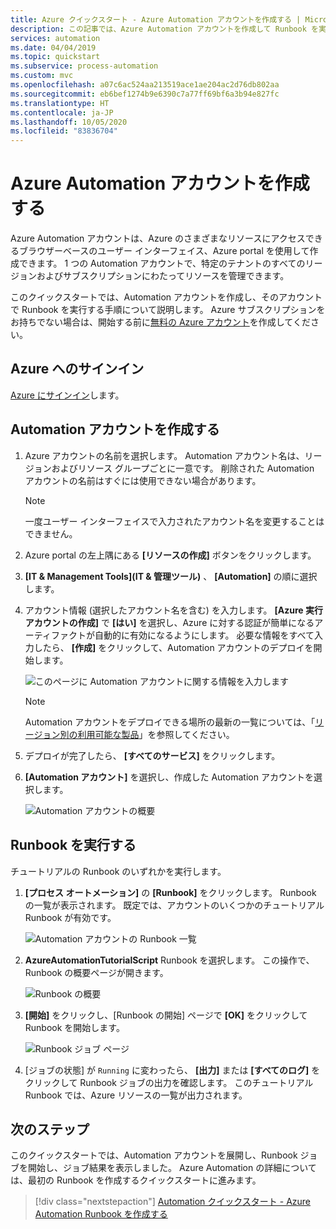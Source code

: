 ```yaml
---
title: Azure クイックスタート - Azure Automation アカウントを作成する | Microsoft Docs
description: この記事では、Azure Automation アカウントを作成して Runbook を実行する方法を説明します。
services: automation
ms.date: 04/04/2019
ms.topic: quickstart
ms.subservice: process-automation
ms.custom: mvc
ms.openlocfilehash: a07c6ac524aa213519ace1ae204ac2d76db802aa
ms.sourcegitcommit: eb6bef1274b9e6390c7a77ff69bf6a3b94e827fc
ms.translationtype: HT
ms.contentlocale: ja-JP
ms.lasthandoff: 10/05/2020
ms.locfileid: "83836704"
---
```

# <a name="create-an-azure-automation-account"></a>Azure Automation アカウントを作成する

Azure Automation アカウントは、Azure のさまざまなリソースにアクセスできるブラウザーベースのユーザー インターフェイス、Azure portal を使用して作成できます。 1 つの Automation アカウントで、特定のテナントのすべてのリージョンおよびサブスクリプションにわたってリソースを管理できます。 

このクイックスタートでは、Automation アカウントを作成し、そのアカウントで Runbook を実行する手順について説明します。 Azure サブスクリプションをお持ちでない場合は、開始する前に[無料の Azure アカウント](https://azure.microsoft.com/free/?WT.mc_id=A261C142F)を作成してください。

## <a name="sign-in-to-azure"></a>Azure へのサインイン

[Azure にサインイン](https://portal.azure.com)します。

## <a name="create-automation-account"></a>Automation アカウントを作成する

1. Azure アカウントの名前を選択します。 Automation アカウント名は、リージョンおよびリソース グループごとに一意です。 削除された Automation アカウントの名前はすぐには使用できない場合があります。

    > [!NOTE]
    > 一度ユーザー インターフェイスで入力されたアカウント名を変更することはできません。 

2. Azure portal の左上隅にある **[リソースの作成]** ボタンをクリックします。

3. **[IT & Management Tools]\(IT & 管理ツール\)** 、 **[Automation]** の順に選択します。

4. アカウント情報 (選択したアカウント名を含む) を入力します。 **[Azure 実行アカウントの作成]** で **[はい]** を選択し、Azure に対する認証が簡単になるアーティファクトが自動的に有効になるようにします。 必要な情報をすべて入力したら、 **[作成]** をクリックして、Automation アカウントのデプロイを開始します。

    ![このページに Automation アカウントに関する情報を入力します](./media/automation-quickstart-create-account/create-automation-account-portal-blade.png)  

    > [!NOTE]
    > Automation アカウントをデプロイできる場所の最新の一覧については、「[リージョン別の利用可能な製品](https://azure.microsoft.com/global-infrastructure/services/?products=automation&regions=all)」を参照してください。

5. デプロイが完了したら、 **[すべてのサービス]** をクリックします。

6. **[Automation アカウント]** を選択し、作成した Automation アカウントを選択します。

    ![Automation アカウントの概要](./media/automation-quickstart-create-account/automation-account-overview.png)

## <a name="run-a-runbook"></a>Runbook を実行する

チュートリアルの Runbook のいずれかを実行します。

1. **[プロセス オートメーション]** の **[Runbook]** をクリックします。 Runbook の一覧が表示されます。 既定では、アカウントのいくつかのチュートリアル Runbook が有効です。

    ![Automation アカウントの Runbook 一覧](./media/automation-quickstart-create-account/automation-runbooks-overview.png)

1. **AzureAutomationTutorialScript** Runbook を選択します。 この操作で、Runbook の概要ページが開きます。

    ![Runbook の概要](./media/automation-quickstart-create-account/automation-tutorial-script-runbook-overview.png)

1. **[開始]** をクリックし、[Runbook の開始] ページで **[OK]** をクリックして Runbook を開始します。

    ![Runbook ジョブ ページ](./media/automation-quickstart-create-account/automation-tutorial-script-job.png)

1. [ジョブの状態] が `Running` に変わったら、 **[出力]** または **[すべてのログ]** をクリックして Runbook ジョブの出力を確認します。 このチュートリアル Runbook では、Azure リソースの一覧が出力されます。

## <a name="next-steps"></a>次のステップ

このクイックスタートでは、Automation アカウントを展開し、Runbook ジョブを開始し、ジョブ結果を表示しました。 Azure Automation の詳細については、最初の Runbook を作成するクイックスタートに進みます。

> [!div class="nextstepaction"]
> [Automation クイックスタート - Azure Automation Runbook を作成する](./automation-quickstart-create-runbook.md)

